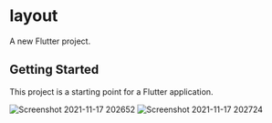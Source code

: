 # layout

A new Flutter project.

## Getting Started

This project is a starting point for a Flutter application.


![Screenshot 2021-11-17 202652](https://user-images.githubusercontent.com/57847932/142209561-1cbbe7c6-4d5f-4a61-ad93-d161d6887b76.jpg)
![Screenshot 2021-11-17 202724](https://user-images.githubusercontent.com/57847932/142209574-adb87830-a372-4eb9-a257-c7a729f319c7.jpg)
